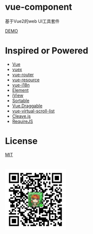 # vue-component
基于Vue2的web UI工具套件

[DEMO](https://xparlyn.github.io/vue-component/examples/index.html)
# Inspired or Powered
* [Vue](https://github.com/vuejs/vue)
* [vuex](https://github.com/vuejs/vuex)
* [vue-router](https://github.com/vuejs/vue-router)
* [vue-resource](https://github.com/pagekit/vue-resource)
* [vue-i18n](https://github.com/kazupon/vue-i18n)
* [Element](https://github.com/ElemeFE/element)
* [iView](https://github.com/iview/iview)
* [Sortable](https://github.com/RubaXa/Sortable)
* [Vue.Draggable](https://github.com/SortableJS/Vue.Draggable)
* [vue-virtual-scroll-list](https://github.com/tangbc/vue-virtual-scroll-list)
* [Cleave.js](https://github.com/nosir/cleave.js)
* [RequireJS](https://github.com/requirejs/requirejs)
# License
[MIT](https://opensource.org/licenses/MIT)
#
<img src="./img/qrcode.png" width="200"/>